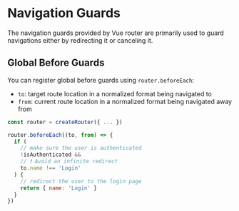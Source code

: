 # Navigation Guards

The navigation guards provided by Vue router are primarily used to guard navigations either by redirecting it or canceling it.

## Global Before Guards

You can register global before guards using `router.beforeEach`:

- `to`: target route location in a normalized format being navigated to
- `from`: current route location in a normalized format being navigated away from

```js
const router = createRouter({ ... })

router.beforeEach((to, from) => {
  if (
    // make sure the user is authenticated
    !isAuthenticated &&
    // ❗️ Avoid an infinite redirect
    to.name !== 'Login'
  ) {
    // redirect the user to the login page
    return { name: 'Login' }
  }
})
```
